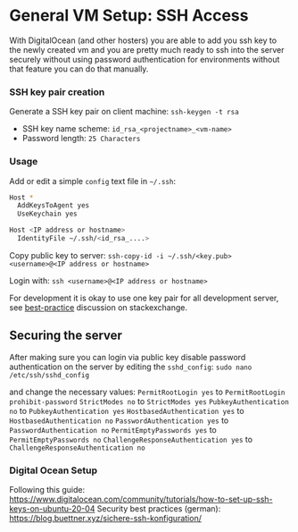 # General VM Setup: SSH Access

With DigitalOcean (and other hosters) you are able to add you ssh key to the newly created vm 
and you are pretty much ready to ssh into the server securely without using password authentication 
for environments without that feature you can do that manually.

### SSH key pair creation

Generate a SSH key pair on client machine:
`ssh-keygen -t rsa`

- SSH key name scheme: `id_rsa_<projectname>_<vm-name>`
- Password length: `25 Characters`

### Usage

Add or edit a simple `config` text file in `~/.ssh`:
```bash
Host *
  AddKeysToAgent yes
  UseKeychain yes

Host <IP address or hostname>
  IdentityFile ~/.ssh/<id_rsa_....>
```

Copy public key to server:
`ssh-copy-id -i ~/.ssh/<key.pub> <username>@<IP address or hostname>`

Login with:
 `ssh <username>@<IP address or hostname>`

For development it is okay to use one key pair for all development server, 
see [best-practice](https://security.stackexchange.com/questions/40050/best-practice-separate-ssh-key-per-host-and-user-vs-one-ssh-key-for-all-hos) discussion on stackexchange.

## Securing the server

After making sure you can login via public key disable password authentication on the server by editing the `sshd_config`:
`sudo nano /etc/ssh/sshd_config`

and change the necessary values:
`PermitRootLogin yes`                 to `PermitRootLogin prohibit-password`
`StrictModes no`                      to `StrictModes yes`
`PubkeyAuthentication no`             to `PubkeyAuthentication yes`
`HostbasedAuthentication yes`         to `HostbasedAuthentication no`
`PasswordAuthentication yes`          to `PasswordAuthentication no`
`PermitEmptyPasswords yes`            to `PermitEmptyPasswords no`
`ChallengeResponseAuthentication yes` to `ChallengeResponseAuthentication no`

### Digital Ocean Setup

Following this guide: https://www.digitalocean.com/community/tutorials/how-to-set-up-ssh-keys-on-ubuntu-20-04
Security best practices (german): https://blog.buettner.xyz/sichere-ssh-konfiguration/